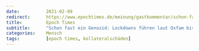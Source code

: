 ```yaml
---
date:          2021-02-09
redirect:      https://www.epochtimes.de/meinung/gastkommentar/schon-fast-ein-genozid-lockdowns-fuehren-laut-oxfam-bis-zu-12-000-hungertoten-pro-tag-zusaetzlich-a3443408.html
title:         Epoch Times
subtitle:      "Schon fast ein Genozid: Lockdowns führen laut Oxfam bis zu 12.000 Hungertoten pro Tag zusätzlich"
categories:    Mensch
tags:          [epoch times, kollateralschäden]
---
```

